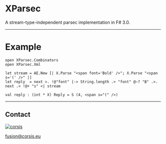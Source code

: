 XParsec
=======

A stream-type-independent parsec implementation in F# 3.0.

---

# Example

```
open XParsec.Combinators
open XParsec.Xml

let stream = AE.New [| X.Parse "<span font='Bold' />"; X.Parse "<span s='(' />" |]
let reply  = next >. !@"font" |-> String.length .> "font" @~? "B" .>. next .> !@+ "s" <| stream
```

```
val reply : (int * X) Reply = S (4, <span s="(" />)
```

----

## Contact

[![corsis]](https://github.com/corsis/)

[fusion@corsis.eu](mailto:fusion@corsis.eu)

[corsis]: http://portfusion.sourceforge.net/i/l100.png "Corsis Research"